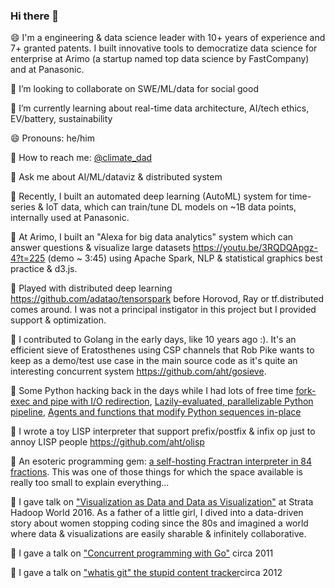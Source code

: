 ### Hi there 👋

😄 I'm a engineering & data science leader with 10+ years of experience and 7+ granted patents. I built innovative tools to democratize data science for enterprise at Arimo (a startup named top data science by FastCompany) and at Panasonic.

🌱 I’m looking to collaborate on SWE/ML/data for social good

🌱 I’m currently learning about real-time data architecture, AI/tech ethics, EV/battery, sustainability

😄 Pronouns: he/him

💬 How to reach me: [@climate_dad](twitter.com/climate_dad)

💬 Ask me about AI/ML/dataviz & distributed system

🔭 Recently, I built an automated deep learning (AutoML) system for time-series & IoT data, which can train/tune DL models on ~1B data points, internally used at Panasonic.

🔭 At Arimo, I built an "Alexa for big data analytics" system which can answer questions & visualize large datasets https://youtu.be/3RQDQApgz-4?t=225 (demo ~ 3:45) using Apache Spark, NLP & statistical graphics best practice & d3.js.

🤾‍ Played with distributed deep learning https://github.com/adatao/tensorspark before Horovod, Ray or tf.distributed comes around. I was not a principal instigator in this project but I provided support & optimization.

🤾‍ I contributed to Golang in the early days, like 10 years ago :). It's an efficient sieve of Eratosthenes using CSP channels that Rob Pike wants to keep as a demo/test use case in the main source code as it's quite an interesting concurrent system https://github.com/aht/gosieve.

🤾‍ Some Python hacking back in the days while I had lots of free time [fork-exec and pipe with I/O redirection](https://github.com/aht/extproc), [Lazily-evaluated, parallelizable Python pipeline](https://github.com/aht/stream.py), [Agents and functions that modify Python sequences in-place](https://github.com/aht/listagent)

🤾‍ I wrote a toy LISP interpreter that support prefix/postfix & infix op just to annoy LISP people https://github.com/aht/olisp

🤾‍ An esoteric programming gem: [a self-hosting Fractran interpreter in 84 fractions](https://stackoverflow.com/questions/1749905/code-golf-fractran/1802570#1802570). This was one of those things for which the space available is really too small to explain everything...

🌱 I gave talk on ["Visualization as Data and Data as Visualization"](https://youtu.be/3_bTUsqtfHQ) at Strata Hadoop World 2016. As a father of a little girl, I dived into a data-driven story about women stopping coding since the 80s and imagined a world where data & visualizations are easily sharable & infinitely collaborative.

🌱 I gave a talk on ["Concurrent programming with Go"](http://aht.github.io/barcamp2011-gonuts/#1) circa 2011

🌱 I gave a talk on ["whatis git" the stupid content tracker](http://aht.github.io/whatisgit/#/cover )circa 2012



